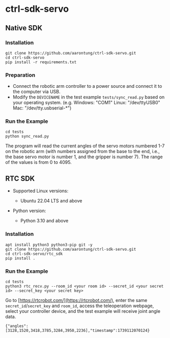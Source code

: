 # ctrl-sdk-servo

## Native SDK

### Installation
```
git clone https://github.com/aarontung/ctrl-sdk-servo.git
cd ctrl-sdk-servo
pip install -r requirements.txt
```

### Preparation
- Connect the robotic arm controller to a power source and connect it to the computer via USB.
- Modify the ```DEVICENAME``` in the test example ```tests/sync_read.py``` based on your operating system.
  (e.g. Windows: "COM1"   Linux: "/dev/ttyUSB0" Mac: "/dev/tty.usbserial-*")

### Run the Example
```
cd tests
python sync_read.py
```
The program will read the current angles of the servo motors numbered 1-7 on the robotic arm (with numbers assigned from the base to the end, i.e., the base servo motor is number 1, and the gripper is number 7). The range of the values is from 0 to 4095.

## RTC SDK
- Supported Linux versions:
  - Ubuntu 22.04 LTS and above

- Python version:
  - Python 3.10 and above

### Installation
```
apt install python3 python3-pip git -y
git clone https://github.com/aarontung/ctrl-sdk-servo.git
cd ctrl-sdk-servo/rtc_sdk
pip install .
```

### Run the Example
```
cd tests
python3 rtc_recv.py --room_id <your room id> --secret_id <your secret id> --secret_key <your secret key>
```
Go to [https://rtcrobot.com/](https://rtcrobot.com/), enter the same `secret_id`/`secret_key` and `room_id`, access the teleoperation webpage, select your controller device, and the test example will receive joint angle data.
```
{"angles":[3128,1520,3418,3785,3284,3950,2236],"timestamp":1739112070124}
```
